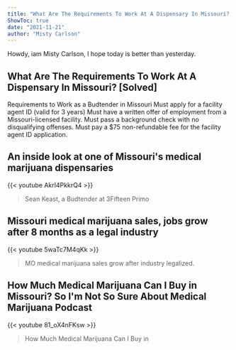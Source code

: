 ```yaml
---
title: "What Are The Requirements To Work At A Dispensary In Missouri? [Solved]"
ShowToc: true 
date: "2021-11-21"
author: "Misty Carlson" 
---
```


Howdy, iam Misty Carlson, I hope today is better than yesterday.
## What Are The Requirements To Work At A Dispensary In Missouri? [Solved]
Requirements to Work as a Budtender in Missouri Must apply for a facility agent ID (valid for 3 years) Must have a written offer of employment from a Missouri-licensed facility. Must pass a background check with no disqualifying offenses. Must pay a $75 non-refundable fee for the facility agent ID application.

## An inside look at one of Missouri's medical marijuana dispensaries
{{< youtube AkrI4PkkrQ4 >}}
>Sean Keast, a Budtender at 3Fifteen Primo 

## Missouri medical marijuana sales, jobs grow after 8 months as a legal industry
{{< youtube 5waTc7M4qKk >}}
>MO medical marijuana sales grow after industry legalized.

## How Much Medical Marijuana Can I Buy in Missouri? So I'm Not So Sure About Medical Marijuana Podcast
{{< youtube 81_oX4nFKsw >}}
>How Much Medical Marijuana Can I Buy in 

